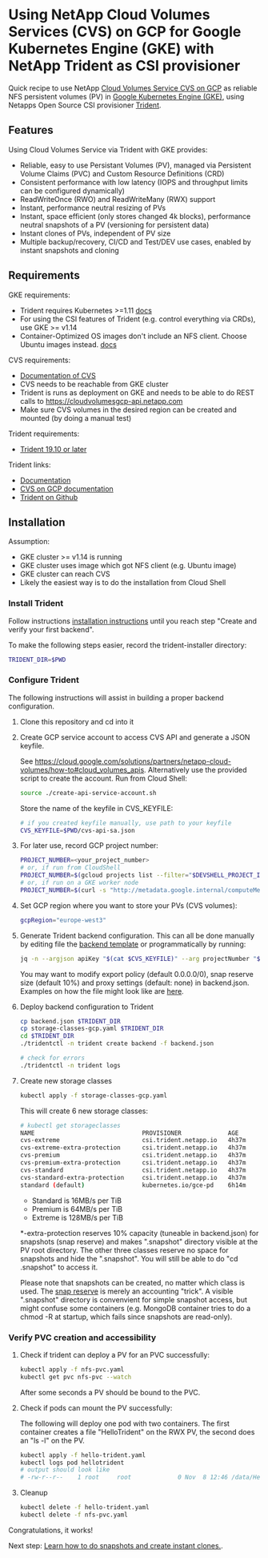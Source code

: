# Using NetApp Cloud Volumes Services (CVS) on GCP for Google Kubernetes Engine (GKE) with NetApp Trident as CSI provisioner

Quick recipe to use NetApp [Cloud Volumes Service CVS on GCP](https://cloud.netapp.com/cloud-volumes-service-for-gcp) as reliable NFS persistent volumes (PV) in [Google Kubernetes Engine (GKE)](https://cloud.google.com/kubernetes-engine/), using Netapps Open Source CSI provisioner [Trident](https://github.com/NetApp/trident).

## Features
Using Cloud Volumes Service via Trident with GKE provides:
* Reliable, easy to use Persistant Volumes (PV), managed via Persistent Volume Claims (PVC) and Custom Resource Definitions (CRD)
* Consistent performance with low latency (IOPS and throughput limits can be configured dynamically)
* ReadWriteOnce (RWO) and ReadWriteMany (RWX) support
* Instant, performance neutral resizing of PVs
* Instant, space efficient (only stores changed 4k blocks), performance neutral snapshots of a PV (versioning for persistent data)
* Instant clones of PVs, independent of PV size
* Multiple backup/recovery, CI/CD and Test/DEV use cases, enabled by instant snapshots and cloning

## Requirements
GKE requirements:
* Trident requires Kubernetes >=1.11 [docs](https://netapp-trident.readthedocs.io/en/latest/support/requirements.html#supported-frontends-orchestrators)
* For using the CSI features of Trident (e.g. control everything via CRDs), use GKE >= v1.14
* Container-Optimized OS images don't include an NFS client. Choose Ubuntu images instead. [docs](https://cloud.google.com/kubernetes-engine/docs/concepts/node-images)

CVS requirements:
* [Documentation of CVS](https://cloud.google.com/solutions/partners/netapp-cloud-volumes)
* CVS needs to be reachable from GKE cluster
* Trident is runs as deployment on GKE and needs to be able to do REST calls to https://cloudvolumesgcp-api.netapp.com
* Make sure CVS volumes in the desired region can be created and mounted (by doing a manual test)

Trident requirements:
* [Trident 19.10 or later](https://netapp.io/2019/10/30/trident-19-10/)

Trident links:
* [Documentation](https://netapp-trident.readthedocs.io/en/latest/)
* [CVS on GCP documentation](https://netapp-trident.readthedocs.io/en/latest/kubernetes/operations/tasks/backends/cvs_gcp.html)
* [Trident on Github](https://github.com/NetApp/trident)

## Installation

Assumption:
* GKE cluster >= v1.14 is running
* GKE cluster uses image which got NFS client (e.g. Ubuntu image)
* GKE cluster can reach CVS
* Likely the easiest way is to do the installation from Cloud Shell

### Install Trident
Follow instructions [installation instructions](https://netapp-trident.readthedocs.io/en/latest/kubernetes/deploying.html) until you reach step "Create and verify your first backend".

To make the following steps easier, record the trident-installer directory:
```bash
TRIDENT_DIR=$PWD
```

### Configure Trident
The following instructions will assist in building a proper backend configuration.

1. Clone this repository and cd into it
1. Create GCP service account to access CVS API and generate a JSON keyfile.

   See https://cloud.google.com/solutions/partners/netapp-cloud-volumes/how-to#cloud_volumes_apis. Alternatively use the provided script to create the account. Run from Cloud Shell:

    ```bash
    source ./create-api-service-account.sh
    ```
    Store the name of the keyfile in CVS_KEYFILE:
    ```bash
    # if you created keyfile manually, use path to your keyfile
    CVS_KEYFILE=$PWD/cvs-api-sa.json
    ```
1. For later use, record GCP project number:
    ```bash
    PROJECT_NUMBER=<your_project_number>
    # or, if run from CloudShell
    PROJECT_NUMBER=$(gcloud projects list --filter="$DEVSHELL_PROJECT_ID" --format="value(PROJECT_NUMBER)")
    # or, if run on a GKE worker node
    PROJECT_NUMBER=$(curl -s "http://metadata.google.internal/computeMetadata/v1/project/numeric-project-id" -H "Metadata-Flavor: Google")
    ```
1. Set GCP region where you want to store your PVs (CVS volumes):
    ```bash
    gcpRegion="europe-west3"
    ```
1. Generate Trident backend configuration. This can all be done manually by editing file the [backend template](./backend-cvs-gcp-advanced-template.json) or programmatically by running:
    ```bash
    jq -n --argjson apiKey "$(cat $CVS_KEYFILE)" --arg projectNumber "$PROJECT_NUMBER" --arg gcpRegion "$gcpRegion" -f backend-cvs-gcp-advanced-template.json > backend.json
    ```
    You may want to modify export policy (default 0.0.0.0/0), snap reserve size (default 10%) and proxy settings (default: none) in backend.json. Examples on how the file might look like are [here](https://netapp-trident.readthedocs.io/en/latest/kubernetes/operations/tasks/backends/cvs_gcp.html).

1. Deploy backend configuration to Trident
    ```bash
    cp backend.json $TRIDENT_DIR
    cp storage-classes-gcp.yaml $TRIDENT_DIR
    cd $TRIDENT_DIR
    ./tridentctl -n trident create backend -f backend.json

    # check for errors
    ./tridentctl -n trident logs
    ```
1. Create new storage classes
    ```bash
    kubectl apply -f storage-classes-gcp.yaml
    ```
    This will create 6 new storage classes: 
    ```bash
    # kubectl get storageclasses
    NAME                              PROVISIONER             AGE
    cvs-extreme                       csi.trident.netapp.io   4h37m
    cvs-extreme-extra-protection      csi.trident.netapp.io   4h37m
    cvs-premium                       csi.trident.netapp.io   4h37m
    cvs-premium-extra-protection      csi.trident.netapp.io   4h37m
    cvs-standard                      csi.trident.netapp.io   4h37m
    cvs-standard-extra-protection     csi.trident.netapp.io   4h37m
    standard (default)                kubernetes.io/gce-pd    6h14m
    ```
    * Standard is 16MB/s per TiB
    * Premium is 64MB/s per TiB
    * Extreme is 128MB/s per TiB

    *-extra-protection reserves 10% capacity (tuneable in backend.json) for snapshots (snap reserve) and makes ".snapshot" directory visible at the PV root directory. The other three classes reserve no space for snapshots and hide the ".snapshot". You will still be able to do "cd .snapshot" to access it.

    Please note that snapshots can be created, no matter which class is used. The [snap reserve](https://kb.netapp.com/app/answers/answer_view/a_id/1004547/~/how-does-the-snapshot-reserve-work%3F-) is merely an accounting "trick". A visible ".snapshot" directory is convenvient for simple snapshot access, but might confuse some containers (e.g. MongoDB container tries to do a chmod -R at startup, which fails since snapshots are read-only).

### Verify PVC creation and accessibility
1. Check if trident can deploy a PV for an PVC successfully:
    ```bash
    kubectl apply -f nfs-pvc.yaml
    kubectl get pvc nfs-pvc --watch
    ```
    After some seconds a PV should be bound to the PVC.

1. Check if pods can mount the PV successfully:

    The following will deploy one pod with two containers. The first container creates a file "HelloTrident" on the RWX PV, the second does an "ls -l" on the PV.
    ```bash
    kubectl apply -f hello-trident.yaml
    kubectl logs pod hellotrident
    # output should look like
    # -rw-r--r--    1 root     root             0 Nov  8 12:46 /data/HelloTrident
    ``` 
1. Cleanup
    ```bash
    kubectl delete -f hello-trident.yaml
    kubectl delete -f nfs-pvc.yaml
    ``` 

Congratulations, it works!

Next step: [Learn how to do snapshots and create instant clones.](https://netapp.io/2019/06/28/on-demand-snapshots-with-csi-trident/).


